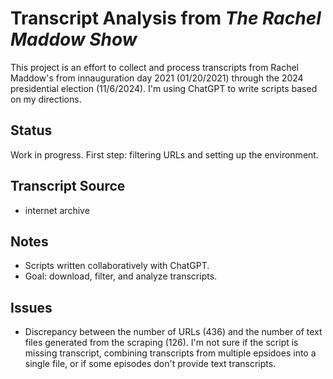 # Transcript Analysis from *The Rachel Maddow Show* 

This project is an effort to collect and process transcripts from Rachel Maddow's from innauguration day 2021 (01/20/2021) through the 2024 presidential election (11/6/2024). I'm using ChatGPT to write scripts based on my directions.

## Status
Work in progress. First step: filtering URLs and setting up the environment.

## Transcript Source
- internet archive 

## Notes
- Scripts written collaboratively with ChatGPT.
- Goal: download, filter, and analyze transcripts.

## Issues
- Discrepancy between the number of URLs (436) and the number of text files generated from the scraping (126). I'm not sure if the script is missing transcript, combining transcripts from multiple epsidoes into a single file, or if some episodes don't provide text transcripts.  

